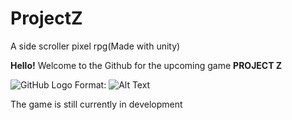 # ProjectZ
A side scroller pixel rpg(Made with unity)

**Hello!** Welcome to the Github for the upcoming game **PROJECT Z**

![GitHub Logo](https://m.gjcdn.net/game-header/2000/435876-jjaxeweg-v4.png)
Format: ![Alt Text](url)


The game is still currently in development
